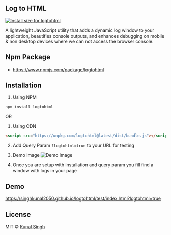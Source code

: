 ## Log to HTML
<a href="https://pkg-size.dev/logtohtml"><img src="https://pkg-size.dev/badge/install/1985739" title="Install size for logtohtml"></a>

A lightweight JavaScript utility that adds a dynamic log window to your application, beautifies console outputs, and enhances debugging on mobile & non desktop devices where we can not access the browser console.

## Npm Package

- https://www.npmjs.com/package/logtohtml

## Installation

1. Using NPM

```bash
npm install logtohtml
```

OR 

1. Using CDN

```html
<script src="https://unpkg.com/logtohtml@latest/dist/bundle.js"></script>
```

2. Add Query Param `?logtohtml=true` to your URL for testing

3. Demo Image
![Demo Image](https://raw.githubusercontent.com/singhkunal2050/logtohtml/refs/heads/main/assets/demo.gif)

4. Once you are setup with installation and query param you fill find a window with logs in your page

## Demo 

https://singhkunal2050.github.io/logtohtml/test/index.html?logtohtml=true

## License

MIT © [Kunal Singh](https://singhkunal2050.dev)
